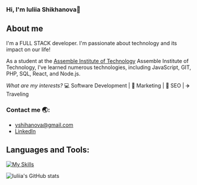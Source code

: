 ### Hi, I'm Iuliia Shikhanova👋

## About me
I'm a FULL STACK developer. I'm passionate about  technology and its impact on our life!

As a student at the [Assemble Institute of Technology](https://assemblerinstitute.com/) Assemble Institute of Technology, I've learned numerous technologies, including JavaScript, GIT, PHP, SQL, React, and Node.js. 

*What are my interests?* :computer: Software Development | :brain: Marketing | :dart: SEO | :airplane: Traveling 

### Contact me :earth_asia::
- yshihanova@gmail.com 
- [LinkedIn](https://www.linkedin.com/in/iuliia-shikhanova/)


## Languages and Tools:
[![My Skills](https://skillicons.dev/icons?i=html,css,javascript,php,git,bootstrap,tailwind,sass,figma,mysql,react,typescript,nodejs,express,mongodb,auth0,postman)](https://skillicons.dev)

![Iuliia's GitHub stats](https://github-readme-stats.vercel.app/api?username=IuliiaNova&hide=contribs,prs)

